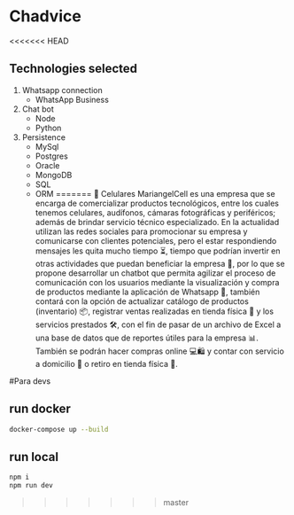 # Chadvice

<<<<<<< HEAD
##  Technologies selected

1. Whatsapp connection
    * WhatsApp Business
2. Chat bot
    * Node
    * Python
3. Persistence
    * MySql
    * Postgres
    * Oracle
    * MongoDB 
    * SQL 
    * ORM
=======
📱 Celulares MariangelCell es una empresa que se encarga de comercializar productos tecnológicos, entre los cuales tenemos celulares, audífonos, cámaras fotográficas y periféricos; además de brindar servicio técnico especializado. En la actualidad utilizan las redes sociales para promocionar su empresa y comunicarse con clientes potenciales, pero el estar respondiendo mensajes les quita mucho tiempo ⏳, tiempo que podrían invertir en otras actividades que puedan beneficiar la empresa 💼, por lo que se propone desarrollar un chatbot que permita agilizar el proceso de comunicación con los usuarios mediante la visualización y compra de productos mediante la aplicación de Whatsapp 📲, también contará con la opción de actualizar catálogo de productos (inventario) 📦, registrar ventas realizadas en tienda física 🛒 y los servicios prestados 🛠️, con el fin de pasar de un archivo de Excel a una base de datos que de reportes útiles para la empresa 📊. También se podrán hacer compras online 💻🛍️ y contar con servicio a domicilio 🚚 o retiro en tienda física 🏢.

#Para devs
##  run docker
```bash
docker-compose up --build
```

## run local
```bash
npm i
npm run dev
```
>>>>>>> master
